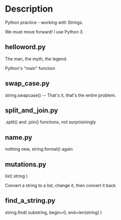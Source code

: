 # Description

Python practice - working with Strings.

We must move forward! I use Python 3.


## helloword.py

The man, the myth, the legend.

Python's "main" function

## swap_case.py

string.swapcase() -- That's it, that's the entire problem.

## split_and_join.py

.split() and .join() functions, not surprisiningly

## name.py

nothing new, string.format() again

## mutations.py

list( string ) 

Convert a string to a list, change it, then convert it back

## find_a_string.py

string.find( substring, begin=0, end=len(string) )
